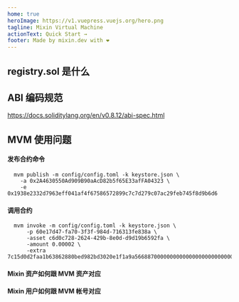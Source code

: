 ```yaml
---
home: true
heroImage: https://v1.vuepress.vuejs.org/hero.png
tagline: Mixin Virtual Machine
actionText: Quick Start →
footer: Made by mixin.dev with ❤️
---
```



## registry.sol 是什么

## ABI 编码规范

https://docs.soliditylang.org/en/v0.8.12/abi-spec.html

## MVM 使用问题

#### 发布合约命令

```
  mvm publish -m config/config.toml -k keystore.json \
    -a 0x2A4630550Ad909B90aAcD82b5f65E33afFA04323 \
    -e 0x1938e2332d7963eff041af4f67586572899c7c7d279c07ac29feb745f8d9b6d6
```

#### 调用合约

```
  mvm invoke -m config/config.toml -k keystore.json \
      -p 60e17d47-fa70-3f3f-984d-716313fe838a \
      -asset c6d0c728-2624-429b-8e0d-d9d19b6592fa \
      -amount 0.00002 \
      -extra 7c15d0d2faa1b63862880bed982bd3020e1f1a9a5668870000000000000000000000000099cfc3d0c229d03c5a712b158a29ff186b294ab300000000000000000000000000000000000000000000000000000000000007d0
```

#### Mixin 资产如何跟 MVM 资产对应

#### Mixin 用户如何跟 MVM 帐号对应
